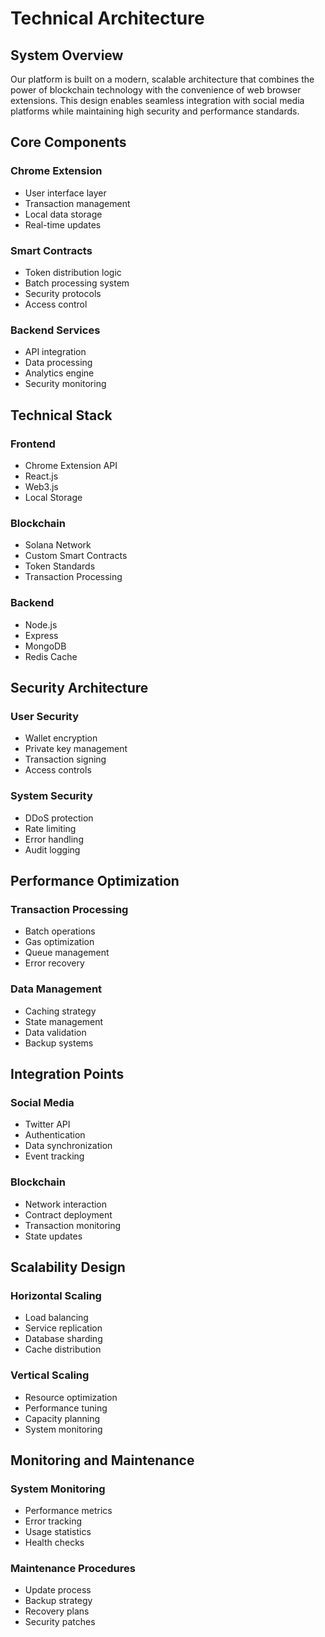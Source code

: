# Technical Architecture

## System Overview

Our platform is built on a modern, scalable architecture that combines the power of blockchain technology with the convenience of web browser extensions. This design enables seamless integration with social media platforms while maintaining high security and performance standards.

## Core Components

### Chrome Extension
- User interface layer
- Transaction management
- Local data storage
- Real-time updates

### Smart Contracts
- Token distribution logic
- Batch processing system
- Security protocols
- Access control

### Backend Services
- API integration
- Data processing
- Analytics engine
- Security monitoring

## Technical Stack

### Frontend
- Chrome Extension API
- React.js
- Web3.js
- Local Storage

### Blockchain
- Solana Network
- Custom Smart Contracts
- Token Standards
- Transaction Processing

### Backend
- Node.js
- Express
- MongoDB
- Redis Cache

## Security Architecture

### User Security
- Wallet encryption
- Private key management
- Transaction signing
- Access controls

### System Security
- DDoS protection
- Rate limiting
- Error handling
- Audit logging

## Performance Optimization

### Transaction Processing
- Batch operations
- Gas optimization
- Queue management
- Error recovery

### Data Management
- Caching strategy
- State management
- Data validation
- Backup systems

## Integration Points

### Social Media
- Twitter API
- Authentication
- Data synchronization
- Event tracking

### Blockchain
- Network interaction
- Contract deployment
- Transaction monitoring
- State updates

## Scalability Design

### Horizontal Scaling
- Load balancing
- Service replication
- Database sharding
- Cache distribution

### Vertical Scaling
- Resource optimization
- Performance tuning
- Capacity planning
- System monitoring

## Monitoring and Maintenance

### System Monitoring
- Performance metrics
- Error tracking
- Usage statistics
- Health checks

### Maintenance Procedures
- Update process
- Backup strategy
- Recovery plans
- Security patches
